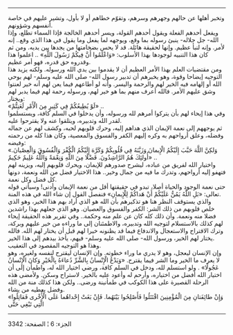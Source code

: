 ------------------------------------------------------------------------

وتخبر أهلها عن حالهم وجهرهم وسرهم، وتقوّم خطاهم أو لا بأول، وتشير عليهم
في خاصة أنفسهم وشؤونهم.  
ويفعل أحدهم الفعلة ويقول أحدهم القولة، ويسر أحدهم الخالجة فإذا السماء
تطلع، وإذا الله- جل جلاله- ينبئ رسوله بما وقع، ويوجهه لما يفعل وما يقول
في هذا الذي وقع.. إنه لأمر. وإنه لنبأ عظيم. وإنها لحقيقة هائلة. قد لا
يحس بضخامتها من يجدها بين يديه. ومن ثم كان هذا التنبيه لوجودها بهذا
الأسلوب: «وَاعْلَمُوا أَنَّ فِيكُمْ رَسُولَ اللَّهِ» .. اعلموا هذا وقدروه حق قدره، فهو
أمر عظيم.  
ومن مقتضيات العلم بهذا الأمر العظيم أن لا يقدموا بين يدي الله ورسوله.
ولكنه يزيد هذا التوجيه إيضاحا وقوة، وهو يخبرهم أن تدبير رسول الله- صلى
الله عليه وسلم- لهم بوحي الله أو إلهامه فيه الخير لهم والرحمة واليسر.
وأنه لو أطاعهم فيما يعن لهم أنه خير لعنتوا وشق عليهم الأمر. فالله أعرف
منهم بما هو خير لهم، ورسوله رحمة لهم فيما يدبر لهم ويختار:  
«لَوْ يُطِيعُكُمْ فِي كَثِيرٍ مِنَ الْأَمْرِ لَعَنِتُّمْ» ..  
وفي هذا إيحاء لهم بأن يتركوا أمرهم لله ورسوله، وأن يدخلوا في السلم كافة،
ويستسلموا لقدر الله وتدبيره، ويتلقوا عنه ولا يقترحوا عليه.  
ثم يوجههم إلى نعمة الإيمان الذي هداهم إليه، وحرك قلوبهم لحبه، وكشف لهم
عن جماله وفضله، وعلق أرواحهم به وكره إليهم الكفر والفسوق والمعصية، وكان
هذا كله من رحمته وفيضه:  
«وَلكِنَّ اللَّهَ حَبَّبَ إِلَيْكُمُ الْإِيمانَ وَزَيَّنَهُ فِي قُلُوبِكُمْ وَكَرَّهَ إِلَيْكُمُ الْكُفْرَ وَالْفُسُوقَ
وَالْعِصْيانَ. أُولئِكَ هُمُ الرَّاشِدُونَ. فَضْلًا مِنَ اللَّهِ وَنِعْمَةً وَاللَّهُ عَلِيمٌ حَكِيمٌ» ..  
واختيار الله لفريق من عباده، ليشرح صدورهم للإيمان، ويحرك قلوبهم إليه،
ويزينه لهم فتهفو إليه أرواحهم، وتدرك ما فيه من جمال وخير.. هذا الاختيار
فضل من الله ونعمة، دونها كل فضل وكل نعمة.  
حتى نعمة الوجود والحياة أصلا، تبدو في حقيقتها أقل من نعمة الإيمان وأدنى!
وسيأتي قوله تعالى: «بَلِ اللَّهُ يَمُنُّ عَلَيْكُمْ أَنْ هَداكُمْ لِلْإِيمانِ» فنفصل القول إن
شاء الله في هذه المنة.  
والذي يستوقف النظر هنا هو تذكيرهم بأن الله هو الذي أراد بهم هذا الخير،
وهو الذي خلص قلوبهم من ذلك الشر: الكفر والفسوق والعصيان. وهو الذي جعلهم
بهذا راشدين فضلا منه ونعمة. وأن ذلك كله كان عن علم منه وحكمة.. وفي تقرير
هذه الحقيقة إيحاء لهم كذلك بالاستسلام لتوجيه الله وتدبيره، والاطمئنان
إلى ما وراءه من خير عليهم وبركة، وترك الاقتراح والاستعجال والاندفاع فيما
قد يظنونه خيرا لهم قبل أن يختار لهم الله. فالله يختار لهم الخير، ورسول
الله- صلى الله عليه وسلم- فيهم، يأخذ بيدهم إلى هذا الخير.  
وهذا هو التوجيه المقصود في التعقيب.  
وإن الإنسان ليعجل، وهو لا يدري ما وراء خطوته. وإن الإنسان ليقترح لنفسه
ولغيره، وهو لا يعرف ما الخير وما الشر فيما يقترح. «وَيَدْعُ الْإِنْسانُ بِالشَّرِّ
دُعاءَهُ بِالْخَيْرِ وَكانَ الْإِنْسانُ عَجُولًا» . ولو استسلم لله، ودخل في السلم كافة،
ورضي اختيار الله له، واطمأن إلى أن اختيار الله أفضل من اختياره، وأرحم له
وأعود عليه بالخير. لاستراح وسكن. ولأمضى هذه الرحلة القصيرة على هذا
الكوكب في طمأنينة ورضى.. ولكن هذا كذلك منة من الله وفضل يعطيه من يشاء.  
«وَإِنْ طائِفَتانِ مِنَ الْمُؤْمِنِينَ اقْتَتَلُوا فَأَصْلِحُوا بَيْنَهُما. فَإِنْ بَغَتْ إِحْداهُما عَلَى
الْأُخْرى فَقاتِلُوا الَّتِي تَبْغِي حَتَّى

------------------------------------------------------------------------

الجزء: 6 ¦ الصفحة: 3342
